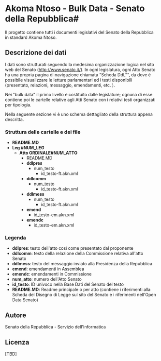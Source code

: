 # Akoma Ntoso - Bulk Data - Senato della Repubblica#

Il progetto contiene tutti i documenti legislativi del Senato della Repubblica in standard Akoma Ntoso.

## Descrizione dei dati ##

I dati sono strutturati seguendo la medesima organizzazione logica nel sito web del Senato (http://www.senato.it/). In ogni legislatura, ogni Atto Senato ha una propria pagina di navigazione chiamata "Scheda DdL"", da dove è possibile visualizzare le letture parlamentari ed i testi disponibili (presentato, relazioni, messaggio, emendamenti, etc. ). 

Nei "bulk data" il primo livello è costituito dalle legislature; ognuna di esse contiene poi le cartelle relative agli Atti Senato con i relativi testi organizzati per tipologia.

Nella seguente sezione vi è uno schema dettagliato della struttura appena descritta.

### Struttura delle cartelle e dei file ###

* **README.MD**
* **Leg #NUM_LEG**
    * **Atto ORDINALE#NUM_ATTO**
        * README.MD    
        *   **ddlpres**
            * num_testo
                * id_testo-ft.akn.xml
        *   **ddlcomm**
            * num_testo
                * id_testo-ft.akn.xml
        *   **ddlmess**
            * num_testo
                * id_testo-ft.akn.xml
        *   **emend**
            * id_testo-em.akn.xml
        *   **emendc**
            * id_testo-em.akn.xml
    

### Legenda ###

* **ddlpres**:   testo dell'atto così come presentato dal proponente  
* **ddlcomm**:    testo della relazione della Commissione relativa all'atto Senato  
* **ddlmess**:    testo del messaggio inviato alla Presidenza della Repubblica  
* **emend**:      emendamenti in Assemblea  
* **emendc**:     emendamenti in Commissione  
* **num_atto**:   numero dell'Atto Senato  
* **id_testo**:    ID univoco nella Base Dati del Senato del testo  
* **README.MD**:  Readme principale o per atto (contiene i riferimenti alla Scheda del Disegno di Legge sul sito del Senato e i riferimenti nell'Open Data Senato)

## Autore ##

Senato della Repubblica - Servizio dell'Informatica

## Licenza ##

[TBD]

